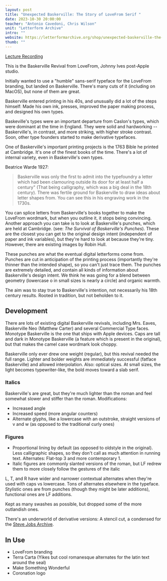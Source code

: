 ```yaml
---
layout: post
title: "Unexpected Baskerville: The Story of LoveFrom Serif "
date: 2023-10-30 20:00:00
teacher: "Antonio Cavedoni, Chris Wilson"
unit: "Letterform Archive"
intro: ""
website: https://letterformarchive.org/shop/unexpected-baskerville-the-story-of-lovefrom-serif/?mc_cid=fc67f7f0c4&mc_eid=4942b30970#video
thumb: ""
---
```


[Lecture Recording](https://letterformarchive.org/shop/unexpected-baskerville-the-story-of-lovefrom-serif/?mc_cid=fc67f7f0c4&mc_eid=4942b30970#video)

This is the Baskerville Revival from LoveFrom, Johnny Ives post-Apple studio.

Initially wanted to use a "humble" sans-serif typeface for the LoveFrom branding, but landed on Baskerville. There's many cuts of it (including on MacOS), but none of them are great.

Baskerville entered printing in his 40s, and unusually did a lot of the steps himself: Made his own ink, presses, improved the paper making process, and designed his own types.

Baskeville's types were an important departure from Caslon's types, which were dominant at the time in England. They were solid and hardworking -- Baskerville's, in contrast, and more striking, with higher stroke contrast. Soon, other type founders started to make derivative typefaces.

One of Baskerville's important printing projects is the 1763 Bible he printed at Cambridge. It's one of the finest books of the time. There's a lot of internal variety, even in Baskerville's own types.

Beatrice Warde 1927:

> Baskerville was only the first to admit into the typefoundry a letter which had been clamouring outside its door for at least half a century" (That being calligraphy, which was a big deal in the 18th century). There was fertile ground for Baskerville to draw ideas about letter shapes from. You can see this in his engraving work in the 1730s.

You can splice letters from Baskerville's books together to make the LoveFrom wordmark, but when you outline it, it stops being convincing. Another approach you can take is to look at Baskerville's punches, which are held at Cambridge. (see: _The Survival of Baskerville's Punches_). These are the closest you can get to the original design intent (independent of paper and ink variables), but they're hard to look at because they're tiny. However, there are existing images by Robin Hull.

These punches are what the eventual digital letterforms come from. Punches are cut in anticipation of the printing process (importantly they're thinner than the intended shape), so you can't just trace them. The punches are extremely detailed, and contain all kinds of information about Baskerville's design intent. We think he was going for a blend between geometry (lowercase o in small sizes is nearly a circle) and organic warmth.

The aim was to stay true to Baskerville's intention, not necessarily his 18th century results. Rooted in tradition, but not beholden to it.

## Development

There are lots of existing digital Baskerville revivals, including Mrs. Eaves, Baskerville Neo (Matthew Carter) and several Commercial Type faces. Monotype Baskerville is the one that ships with Apple devices. Caps are tall and dark in Monotype Baskerville (a feature which is present in the original), but that makes the camel case wordmark look choppy.

Baskerville only ever drew one weight (regular), but this revival needed the full range. Lighter and bolder weights are immediately successful (fatface Baskerville) and allowed interpolation. Also: optical sizes. At small sizes, the light becomes typewriter-like, the bold moves toward a slab serif.

### Italics

Baskerville's are great, but they're much lighter than the roman and feel somewhat slower and stiffer than the roman. Modifications:

- Increased angle
- Increased speed (more angular counters)
- Alternate glyphs, like a lowercase with an outstroke, straight versions of v and w (as opposed to the traditional curly ones)

### Figures

- Proportional lining by default (as opposed to oldstyle in the original). Less calligraphic shapes, so they don't call as much attention in running text. Alternates: Flat-top 3 and more contemporary 1.
- Italic figures are commonly slanted versions of the roman, but LF redrew them to more closely follow the gestures of the italic

L, T, and R have wider and narrower contextual alternates when they're used with caps vs lowercase. Tons of alternates elsewhere in the typeface. Stylistic ones are from punches (though they might be later additions), functional ones are LF additions.

Kept as many swashes as possible, but dropped some of the more outlandish ones.

There's an underworld of derivative versions: A stencil cut, a condensed for the [Steve Jobs Archive](https://www.nytimes.com/2022/10/22/technology/steve-jobs-archive.html).

## In Use

- LoveFrom branding
- Terra Carta (Yikes but cool romanesque alternates for the latin text around the seal)
- Make Something Wonderful
- Coronation logo
